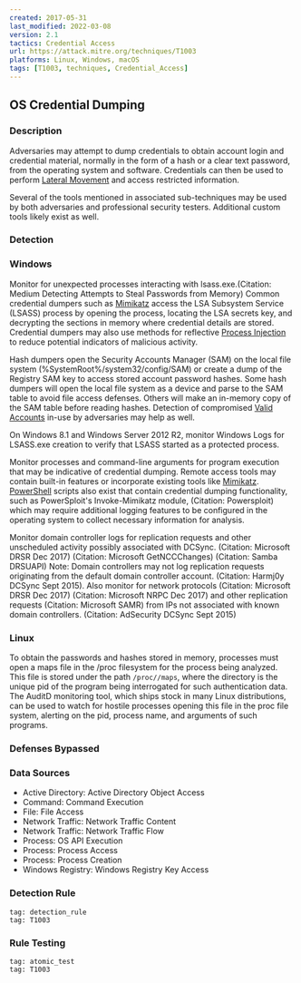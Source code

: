 ```yaml
---
created: 2017-05-31
last_modified: 2022-03-08
version: 2.1
tactics: Credential Access
url: https://attack.mitre.org/techniques/T1003
platforms: Linux, Windows, macOS
tags: [T1003, techniques, Credential_Access]
---
```


## OS Credential Dumping

### Description

Adversaries may attempt to dump credentials to obtain account login and credential material, normally in the form of a hash or a clear text password, from the operating system and software. Credentials can then be used to perform [Lateral Movement](https://attack.mitre.org/tactics/TA0008) and access restricted information.

Several of the tools mentioned in associated sub-techniques may be used by both adversaries and professional security testers. Additional custom tools likely exist as well.


### Detection

### Windows
Monitor for unexpected processes interacting with lsass.exe.(Citation: Medium Detecting Attempts to Steal Passwords from Memory) Common credential dumpers such as [Mimikatz](https://attack.mitre.org/software/S0002) access the LSA Subsystem Service (LSASS) process by opening the process, locating the LSA secrets key, and decrypting the sections in memory where credential details are stored. Credential dumpers may also use methods for reflective [Process Injection](https://attack.mitre.org/techniques/T1055) to reduce potential indicators of malicious activity.

Hash dumpers open the Security Accounts Manager (SAM) on the local file system (%SystemRoot%/system32/config/SAM) or create a dump of the Registry SAM key to access stored account password hashes. Some hash dumpers will open the local file system as a device and parse to the SAM table to avoid file access defenses. Others will make an in-memory copy of the SAM table before reading hashes. Detection of compromised [Valid Accounts](https://attack.mitre.org/techniques/T1078) in-use by adversaries may help as well. 

On Windows 8.1 and Windows Server 2012 R2, monitor Windows Logs for LSASS.exe creation to verify that LSASS started as a protected process.

Monitor processes and command-line arguments for program execution that may be indicative of credential dumping. Remote access tools may contain built-in features or incorporate existing tools like [Mimikatz](https://attack.mitre.org/software/S0002). [PowerShell](https://attack.mitre.org/techniques/T1059/001) scripts also exist that contain credential dumping functionality, such as PowerSploit's Invoke-Mimikatz module, (Citation: Powersploit) which may require additional logging features to be configured in the operating system to collect necessary information for analysis.

Monitor domain controller logs for replication requests and other unscheduled activity possibly associated with DCSync. (Citation: Microsoft DRSR Dec 2017) (Citation: Microsoft GetNCCChanges) (Citation: Samba DRSUAPI) Note: Domain controllers may not log replication requests originating from the default domain controller account. (Citation: Harmj0y DCSync Sept 2015). Also monitor for network protocols  (Citation: Microsoft DRSR Dec 2017) (Citation: Microsoft NRPC Dec 2017) and other replication requests (Citation: Microsoft SAMR) from IPs not associated with known domain controllers. (Citation: AdSecurity DCSync Sept 2015)

### Linux
To obtain the passwords and hashes stored in memory, processes must open a maps file in the /proc filesystem for the process being analyzed. This file is stored under the path <code>/proc/<pid>/maps</code>, where the <code><pid></code> directory is the unique pid of the program being interrogated for such authentication data. The AuditD monitoring tool, which ships stock in many Linux distributions, can be used to watch for hostile processes opening this file in the proc file system, alerting on the pid, process name, and arguments of such programs.

### Defenses Bypassed



### Data Sources

  - Active Directory: Active Directory Object Access
  -  Command: Command Execution
  -  File: File Access
  -  Network Traffic: Network Traffic Content
  -  Network Traffic: Network Traffic Flow
  -  Process: OS API Execution
  -  Process: Process Access
  -  Process: Process Creation
  -  Windows Registry: Windows Registry Key Access
### Detection Rule

```query
tag: detection_rule
tag: T1003
```

### Rule Testing

```query
tag: atomic_test
tag: T1003
```
